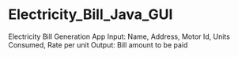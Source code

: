 # Electricity_Bill_Java_GUI
Electricity Bill Generation App Input: Name, Address, Motor Id, Units Consumed, Rate per unit Output: Bill amount to be paid

